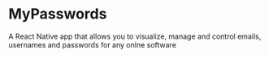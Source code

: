 # MyPasswords
A React Native app that allows you to visualize, manage and control emails, usernames and passwords for any onlne software
